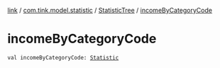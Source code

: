[link](../../index.md) / [com.tink.model.statistic](../index.md) / [StatisticTree](index.md) / [incomeByCategoryCode](./income-by-category-code.md)

# incomeByCategoryCode

`val incomeByCategoryCode: `[`Statistic`](../-statistic/index.md)